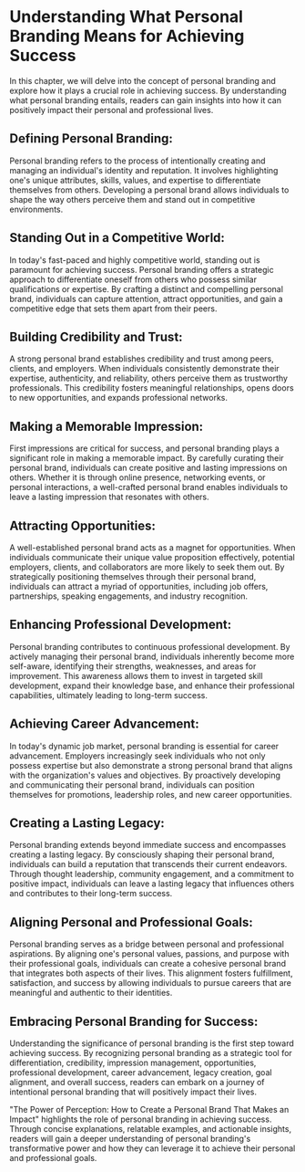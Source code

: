 # Understanding What Personal Branding Means for Achieving Success

In this chapter, we will delve into the concept of personal branding and explore how it plays a crucial role in achieving success. By understanding what personal branding entails, readers can gain insights into how it can positively impact their personal and professional lives.

## Defining Personal Branding:

Personal branding refers to the process of intentionally creating and managing an individual's identity and reputation. It involves highlighting one's unique attributes, skills, values, and expertise to differentiate themselves from others. Developing a personal brand allows individuals to shape the way others perceive them and stand out in competitive environments.

## Standing Out in a Competitive World:

In today's fast-paced and highly competitive world, standing out is paramount for achieving success. Personal branding offers a strategic approach to differentiate oneself from others who possess similar qualifications or expertise. By crafting a distinct and compelling personal brand, individuals can capture attention, attract opportunities, and gain a competitive edge that sets them apart from their peers.

## Building Credibility and Trust:

A strong personal brand establishes credibility and trust among peers, clients, and employers. When individuals consistently demonstrate their expertise, authenticity, and reliability, others perceive them as trustworthy professionals. This credibility fosters meaningful relationships, opens doors to new opportunities, and expands professional networks.

## Making a Memorable Impression:

First impressions are critical for success, and personal branding plays a significant role in making a memorable impact. By carefully curating their personal brand, individuals can create positive and lasting impressions on others. Whether it is through online presence, networking events, or personal interactions, a well-crafted personal brand enables individuals to leave a lasting impression that resonates with others.

## Attracting Opportunities:

A well-established personal brand acts as a magnet for opportunities. When individuals communicate their unique value proposition effectively, potential employers, clients, and collaborators are more likely to seek them out. By strategically positioning themselves through their personal brand, individuals can attract a myriad of opportunities, including job offers, partnerships, speaking engagements, and industry recognition.

## Enhancing Professional Development:

Personal branding contributes to continuous professional development. By actively managing their personal brand, individuals inherently become more self-aware, identifying their strengths, weaknesses, and areas for improvement. This awareness allows them to invest in targeted skill development, expand their knowledge base, and enhance their professional capabilities, ultimately leading to long-term success.

## Achieving Career Advancement:

In today's dynamic job market, personal branding is essential for career advancement. Employers increasingly seek individuals who not only possess expertise but also demonstrate a strong personal brand that aligns with the organization's values and objectives. By proactively developing and communicating their personal brand, individuals can position themselves for promotions, leadership roles, and new career opportunities.

## Creating a Lasting Legacy:

Personal branding extends beyond immediate success and encompasses creating a lasting legacy. By consciously shaping their personal brand, individuals can build a reputation that transcends their current endeavors. Through thought leadership, community engagement, and a commitment to positive impact, individuals can leave a lasting legacy that influences others and contributes to their long-term success.

## Aligning Personal and Professional Goals:

Personal branding serves as a bridge between personal and professional aspirations. By aligning one's personal values, passions, and purpose with their professional goals, individuals can create a cohesive personal brand that integrates both aspects of their lives. This alignment fosters fulfillment, satisfaction, and success by allowing individuals to pursue careers that are meaningful and authentic to their identities.

## Embracing Personal Branding for Success:

Understanding the significance of personal branding is the first step toward achieving success. By recognizing personal branding as a strategic tool for differentiation, credibility, impression management, opportunities, professional development, career advancement, legacy creation, goal alignment, and overall success, readers can embark on a journey of intentional personal branding that will positively impact their lives.

"The Power of Perception: How to Create a Personal Brand That Makes an Impact" highlights the role of personal branding in achieving success. Through concise explanations, relatable examples, and actionable insights, readers will gain a deeper understanding of personal branding's transformative power and how they can leverage it to achieve their personal and professional goals.

